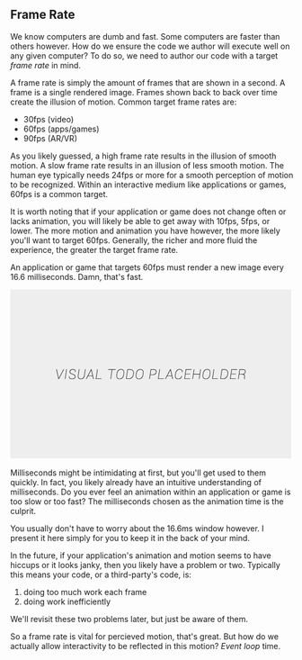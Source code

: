## Frame Rate

We know computers are dumb and fast. Some computers are faster than others however. How do we ensure the code we author will execute well on any given computer? To do so, we need to author our code with a target *frame rate* in mind.

A frame rate is simply the amount of frames that are shown in a second. A frame is a single rendered image. Frames shown back to back over time create the illusion of motion. Common target frame rates are:
- 30fps (video)
- 60fps (apps/games)
- 90fps (AR/VR)

As you likely guessed, a high frame rate results in the illusion of smooth motion. A slow frame rate results in an illusion of less smooth motion. The human eye typically needs 24fps or more for a smooth perception of motion to be recognized. Within an interactive medium like applications or games, 60fps is a common target.

It is worth noting that if your application or game does not change often or lacks animation, you will likely be able to get away with 10fps, 5fps, or lower. The more motion and animation you have however, the more likely you'll want to target 60fps. Generally, the richer and more fluid the experience, the greater the target frame rate.

An application or game that targets 60fps must render a new image every 16.6 milliseconds. Damn, that's fast.

![1 second = 1000 milliseconds so 1000ms/60fps = 16.6ms per frame](../assets/img/visual-todo-placeholder.jpg "1 second = 1000 milliseconds so 1000ms/60fps = 16.6ms per frame")

Milliseconds might be intimidating at first, but you'll get used to them quickly. In fact, you likely already have an intuitive understanding of milliseconds. Do you ever feel an  animation within an application or game is too slow or too fast? The milliseconds chosen as the animation time is the culprit.

You usually don't have to worry about the 16.6ms window however. I present it here simply for you to keep it in the back of your mind.

In the future, if your application's animation and motion seems to have hiccups or it looks janky, then you likely have a problem or two. Typically this means your code, or a third-party's code, is: 
1. doing too much work each frame
2. doing work inefficiently

We'll revisit these two problems later, but just be aware of them.

So a frame rate is vital for percieved motion, that's great. But how do we actually allow interactivity to be reflected in this motion? *Event loop* time.
